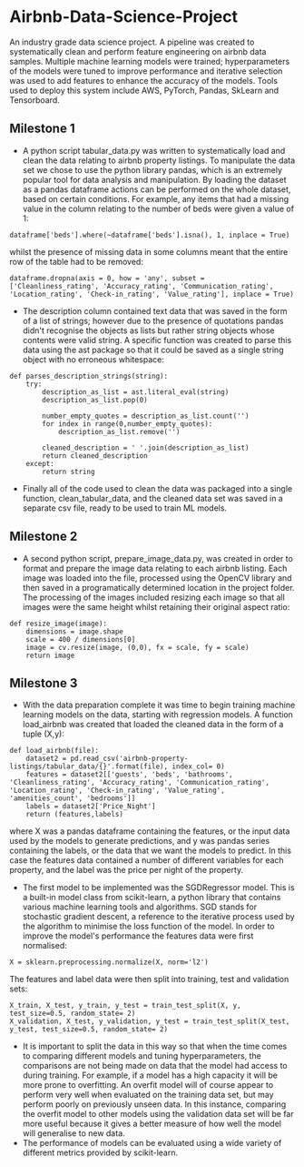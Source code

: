 # Airbnb-Data-Science-Project
An industry grade data science project. A pipeline was created to systematically clean and perform feature engineering on airbnb data samples. Multiple machine learning models were trained; hyperparameters of the models were tuned to improve performance and iterative selection was used to add features to enhance the accuracy of the models. Tools used to deploy this system include AWS, PyTorch, Pandas, SkLearn and Tensorboard.

## Milestone 1
- A python script tabular_data.py was written to systematically load and clean the data relating to airbnb property listings. To manipulate the data set we chose to use the python library pandas, which is an extremely popular tool for data analysis and manipulation. By loading the dataset as a pandas dataframe actions can be performed on the whole dataset, based on certain conditions. For example, any items that had a missing value in the column relating to the number of beds were given a value of 1:
```
dataframe['beds'].where(~dataframe['beds'].isna(), 1, inplace = True)
```
whilst the presence of missing data in some columns meant that the entire row of the table had to be removed:
```
dataframe.dropna(axis = 0, how = 'any', subset = ['Cleanliness_rating', 'Accuracy_rating', 'Communication_rating', 'Location_rating', 'Check-in_rating', 'Value_rating'], inplace = True)
```
- The description column contained text data that was saved in the form of a list of strings; however due to the presence of quotations pandas didn't recognise the objects as lists but rather string objects whose contents were valid string. A specific function was created to parse this data using the ast package so that it could be saved as a single string object with no erroneous whitespace:
```
def parses_description_strings(string):
    try:
        description_as_list = ast.literal_eval(string)
        description_as_list.pop(0)
        
        number_empty_quotes = description_as_list.count('')
        for index in range(0,number_empty_quotes):
            description_as_list.remove('')
        
        cleaned_description = ' '.join(description_as_list)
        return cleaned_description
    except: 
        return string
```
- Finally all of the code used to clean the data was packaged into a single function, clean_tabular_data, and the cleaned data set was saved in a separate csv file, ready to be used to train ML models. 

## Milestone 2
- A second python script, prepare_image_data.py, was created in order to format and prepare the image data relating to each airbnb listing. Each image was loaded into the file, processed using the OpenCV library and then saved in a programatically determined location in the project folder. The processing of the images included resizing each image so that all images were the same height whilst retaining their original aspect ratio:
```
def resize_image(image):
    dimensions = image.shape
    scale = 400 / dimensions[0]
    image = cv.resize(image, (0,0), fx = scale, fy = scale)
    return image
```
## Milestone 3
- With the data preparation complete it was time to begin training machine learning models on the data, starting with regression models. A function load_airbnb was created that loaded the cleaned data in the form of a tuple (X,y):
```
def load_airbnb(file):
    dataset2 = pd.read_csv('airbnb-property-listings/tabular_data/{}'.format(file), index_col= 0)
    features = dataset2[['guests', 'beds', 'bathrooms', 'Cleanliness_rating', 'Accuracy_rating', 'Communication_rating', 'Location_rating', 'Check-in_rating', 'Value_rating', 'amenities_count', 'bedrooms']]
    labels = dataset2['Price_Night']
    return (features,labels)
```
where X was a pandas dataframe containing the features, or the input data used by the models to generate predictions, and y was pandas series containing the labels, or the data that we want the models to predict. In this case the features data contained a number of different variables for each property, and the label was the price per night of the property. 
- The first model to be implemented was the SGDRegressor model. This is a built-in model class from scikit-learn, a python library that contains various machine learning tools and algorithms. SGD stands for stochastic gradient descent, a reference to the iterative process used by the algorithm to minimise the loss function of the model. In order to improve the model's performance the features data were first normalised:
```
X = sklearn.preprocessing.normalize(X, norm='l2')
```
The features and label data were then split into training, test and validation sets:
```
X_train, X_test, y_train, y_test = train_test_split(X, y, test_size=0.5, random_state= 2)
X_validation, X_test, y_validation, y_test = train_test_split(X_test, y_test, test_size=0.5, random_state= 2)
```
- It is important to split the data in this way so that when the time comes to comparing different models and tuning hyperparameters, the comparisons are not being made on data that the model had access to during training. For example, if a model has a high capacity it will be more prone to overfitting. An overfit model will of course appear to perform very well when evaluated on the training data set, but may perform poorly on previously unseen data. In this instance, comparing the overfit model to other models using the validation data set will be far more useful because it gives a better measure of how well the model will generalise to new data.
- The performance of models can be evaluated using a wide variety of different metrics provided by scikit-learn. 

